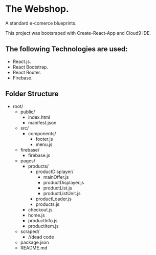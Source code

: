 # The Webshop.
A standard e-comerce blueprints.

This project was bootsraped with Create-React-App and Cloud9 IDE.

## The following Technologies are used:

* React.js.
* React Bootstrap.
* React Router.
* Firebase.

## Folder Structure

* root/ 
  * public/ 
    * index.html
    * manifest.json
  * src/
    * components/
      * footer.js
      * menu.js
  * firebase/
    * firebase.js
  * pages/
    * products/
        * productDisplayer/
          * mainOffer.js
          * productDisplayer.js
          * productList.js
          * productListUnit.js
        * productLoader.js
        * products.js
    * checkout.js
    * home.js
    * productInfo.js
    * productItem.js
  *  scraped/
      * //dead code
  * package.json
  * README.md
    
